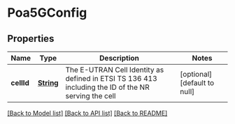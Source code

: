 # Poa5GConfig
## Properties

Name | Type | Description | Notes
------------ | ------------- | ------------- | -------------
**cellId** | [**String**](string.md) | The E-UTRAN Cell Identity as defined in ETSI TS 136 413 including the ID of the NR serving the cell | [optional] [default to null]

[[Back to Model list]](../README.md#documentation-for-models) [[Back to API list]](../README.md#documentation-for-api-endpoints) [[Back to README]](../README.md)

